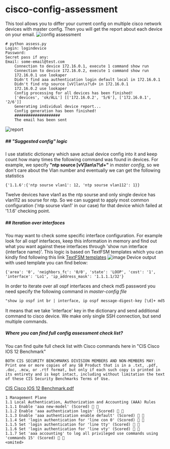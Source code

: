 # cisco-config-assessment
This tool allows you to differ your current config on multiple cisco network devices with master config. Then you will get the report about each device on your email.
![config assessment](https://user-images.githubusercontent.com/20796986/41838356-e1c7cc46-7868-11e8-9e80-5ce02b23fb33.png)
        
    # python assess.py
    Login: logindevice
    Password:
    Secret pass if any:
    Email: some-email@test.com
        Connection to device 172.16.0.1, execute 1 command show run
        Connection to device 172.16.0.2, execute 1 command show run
        172.16.0.1 use lookaper
        Didn't find aaa authentication login default local in 172.16.0.1
        Didn't find ntp source [vV]lan\s?\d+ in 172.16.0.1
        172.16.0.2 use lookaper
        Config processing for all devices has been finished!
        ['devices', 'ok/ALL'] [['172.16.0.2', '5/6'], ['172.16.0.1', '2/6']]
        Generating individual device report...
        Config generation has been finished!
        ####################
        The email has been sent

![report](https://user-images.githubusercontent.com/20796986/41652818-e74fb5f0-748c-11e8-83bd-3b10674bc07b.png)

##### ## "Suggested config" logic

I use statistic dictionary which save actual device config into it and keep count how many times the following command was found in devices. For example, we specify **"ntp source [vV]lan\s?\d+"** in *master config*, so we don't care about the Vlan number and eventually we can get the following statistics

    {'1.1.6':{'ntp sourse vlan1': 12, 'ntp sourse vlan112': 1}}
Twelve devices have vlan1 as the ntp sourse and only single device has vlan112 as sourse for ntp. So we can suggest to apply most common configuration ('ntp sourse vlan1' in our case) for that device which failed at '1.1.6' checking point.

##### ## Iteration over interfaces
You may want to check some specific interface configuration. For example look for all ospf interfaces, keep this information in memory and find out what you want against these interfaces through 'show run interface {interface name}'. This logic is based on TextFSM templates which you can kindly find following this link [TextFSM templates](https://github.com/networktocode/ntc-templates/blob/master/templates/index?__s=81e68ymd1xgrmdzspw9f "TextFSM templates") 
![image](https://user-images.githubusercontent.com/20796986/41654736-144b806a-7493-11e8-9072-e195ba788560.png)
Device output with used template you can find below:

    {'area': '0', 'neighbors_fc': '0/0', 'state': 'LOOP', 'cost': '1', 'interface': 'Lo1', 'ip_address_mask': '1.1.1.1/32'}
In order to iterate over all ospf interfaces and check md5 password you need specify the following command in *master-config file*
```rst
"show ip ospf int br | interface, ip ospf message-digest-key [\d]+ md5 7 .*"
```
It means that we take 'interface' key in the dictionary and send additional command to cisco device. We make only single SSH connection, but send multiple commands.

##### Where you can find full config assessment check list?
You can find quite full check list with Cisco commands here in "CIS Cisco IOS 12 Benchmark"
```
BOTH CIS SECURITY BENCHMARKS DIVISION MEMBERS AND NON-MEMBERS MAY:
Print one or more copies of any SB Product that is in a .txt, .pdf, .doc, .mcw, or .rtf format, but only if each such copy is printed in
its entirety and is kept intact, including without limitation the text of these CIS Security Benchmarks Terms of Use.
```
[CIS Cisco IOS 12 Benchmark.pdf](http://www.itsecure.hu/library/image/CIS_Cisco_IOS_12_Benchmark_v4.0.0.pdf "Check List")
```
1 Management Plane
1.1 Local Authentication, Authorization and Accounting (AAA) Rules
1.1.1 Enable 'aaa new-model' (Scored)  
1.1.2 Enable 'aaa authentication login' (Scored)  
1.1.3 Enable 'aaa authentication enable default' (Scored)  
1.1.4 Set 'login authentication for 'line con 0' (Scored)  
1.1.5 Set 'login authentication for 'line tty' (Scored)  
1.1.6 Set 'login authentication for 'line vty' (Scored)  
1.1.7 Set 'aaa accounting' to log all privileged use commands using 'commands 15' (Scored)  
<omited>
```
